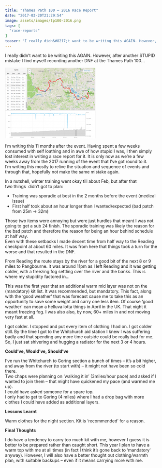 ```yaml
---
title: "Thames Path 100 – 2016 Race Report"
date: "2017-03-20T21:29:54"
image: assets/images/tp100-2016.png
tags: [
  "race-reports"
]
teaser: "I really didn&#8217;t want to be writing this AGAIN. However, after another STUPID mistake I find myself recording another DNF at the Thames Path 100&#8230; I&#8217;m writing this 11 months after the event. Having spent a few weeks consumed with self loathing and in awe of how stupid I was, I then simply lost interest [&hellip;]\n"
---
```

I really didn’t want to be writing this AGAIN. However, after another STUPID mistake I find myself recording another DNF at the Thames Path 100…

![](assets/images/tp100-2016-300x233.png)

I’m writing this 11 months after the event. Having spent a few weeks consumed with self loathing and in awe of how stupid I was, I then simply lost interest in writing a race report for it. It is only now as we’re a few weeks away from the 2017 running of the event that I’ve got round to it.  
I’m writing this mostly to relive the situation and sequence of events and through that, hopefully not make the same mistake again.

In a nutshell, winter training went okay till about Feb, but after that two things  didn’t got to plan:

-   Training was sporadic at best in the 2 months before the event (medical issue)
-   First half took about an hour longer than I wanted/expected (bad patch from 25m -> 32m)

Those two items were annoying but were just hurdles that meant I was not going to get a sub 24 finish. The sporadic training was likely the reason for the bad patch and therefore the reason for being an hour behind schedule at half way.  
Even with these setbacks I made decent time from half way to the Reading checkpoint at about 60 miles. It was from here that things took a turn for the worse and that resulted in the DNF.

From Reading the route stays by the river for a good bit of the next 8 or 9 miles to Pangbourne. It was around 11pm as I left Reading and it was getting colder, with a freezing fog settling over the river and the banks. This is where my stupidity factored in…

This was the first year that an additional warm mid layer was not on the (mandatory) kit list. It was recommended, but mandatory. This fact, along with the ‘good weather’ that was forecast cause me to take this as an opportunity to save some weight and carry one less item. Of course ‘good weather’ can mean a helluva lotta things in April in the UK. That night it meant freezing fog. I was also also, by now, 60+ miles in and not moving very fast at all.

I got colder. I stopped and put every item of clothing I had on. I got colder still. By the time I got to the Whitchurch aid station I knew I was suffering badly and that spending any more time outside could be really bad for me. So, I just sat shivering and hugging a radiator for the next 3 or 4 hours.

**Could’ve, Would’ve, Should’ve**

I’ve run the Whitchurch to Goring section a bunch of times – it’s a bit higher, and away from the river (to start with) – it might not have been so cold there.  
Two chaps were planning on ‘walking it in’ (3miles/hour pace) and asked if I wanted to join them – that might have quickened my pace (and warmed me up).  
I could have asked someone for a spare top.  
I only had to get to Goring (4 miles) where I had a drop bag with more clothes I could have added as additional layers.

**Lessons Learnt**

Warm clothes for the night section. Kit is ‘recommended’ for a reason.

**Final Thoughts**

I do have a tendency to carry too much kit with me, however I guess it is better to be prepared rather than caught short. This year I plan to have a warm top with me at all times (in fact I think it’s gone back to ‘mandatory’ anyway). However, I will also have a better thought out clothing/warmth plan, with suitable backups – even if it means carrying more with me.
